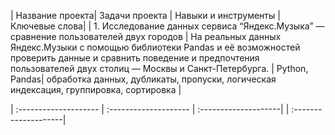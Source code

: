 | Название проекта| Задачи проекта | Навыки и инструменты | Ключевые слова|
| 1. Исследование данных сервиса “Яндекс.Музыка” — сравнение пользователей двух городов | На реальных данных Яндекс.Музыки c помощью библиотеки Pandas и её возможностей проверить данные и сравнить поведение и предпочтения пользователей двух столиц — Москвы и Санкт-Петербурга. | Python, Pandas| обработка данных, дубликаты, пропуски, логическая индексация, группировка, сортировка |

| :-------------------- | :-------------------- | :--------------------| | :--------------------|



